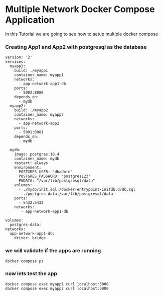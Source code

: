 # Multiple Network Docker Compose Application

In this Tutorial we are going to see how to setup multiple docker compose 

### Creating App1 and App2 with postgresql as the database

``` docker
version: '2'
services:
  myapp1:
    build: ./myapp1
    container_name: myapp1
    networks:
      - app-network-app1-db
    ports:
      - 5002:8080
    depends_on:
      - mydb
  myapp2:
    build: ./myapp2
    container_name: myapp2
    networks:
      - app-network-app2
    ports:
      - 5001:8081
    depends_on:
      - mydb

  mydb:
    image: postgres:10.4
    container_name: mydb
    restart: always
    environment:
      POSTGRES_USER: "dbadmin"
      POSTGRES_PASSWORD: "postgres123"
      PGDATA: "/var/lib/postgresql/data"
    volumes:
      - ./mydb/init.sql:/docker-entrypoint-initdb.d/db.sql
      - ./postgres-data:/var/lib/postgresql/data
    ports:
      - 5432:5432
    networks:
       - app-network-app1-db

volumes:
  postgres-data:
networks:
  app-network-app1-db:
    driver: bridge 

```

### we will validate if the apps are running

```docker
docker compose ps 
```

### now lets test the app
```docker
docker compose exec myapp1 curl localhost:5000
docker compose exec myapp2 curl localhost:5000
```